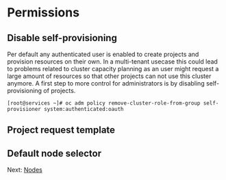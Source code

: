 # Permissions

## Disable self-provisioning

Per default any authenticated user is enabled to create projects and provision
resources on their own. In a multi-tenant usecase this could lead to problems
related to cluster capacity planning as an user might request a large amount of
resources so that other projects can not use this cluster anymore. A first step
to more control for administrators is by disabling self-provisioning of
projects.

```shell
[root@services ~]# oc adm policy remove-cluster-role-from-group self-provisioner system:authenticated:oauth
```

## Project request template

## Default node selector

Next: [Nodes](12-nodes.md)
